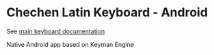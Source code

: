 # Chechen Latin Keyboard - Android

See [main keyboard documentation](https://github.com/chechen-language/chechen-keyboard/blob/master/README.md)

Native Android app based on Keyman Engine
